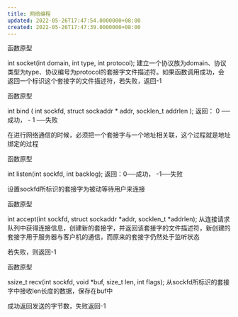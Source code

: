 ```yaml
---
title: 网络编程
updated: 2022-05-26T17:47:54.0000000+08:00
created: 2022-05-26T17:47:39.0000000+08:00
---
```


函数原型

int socket(int domain, int type, int protocol);
建立一个协议族为domain、协议类型为type、协议编号为protocol的套接字文件描述符。如果函数调用成功，会返回一个标识这个套接字的文件描述符，若失败，返回-1

函数原型

int bind ( int sockfd, struct sockaddr \* addr, socklen_t addrlen );
返回： 0 ──成功， - 1 ──失败

在进行网络通信的时候，必须把一个套接字与一个地址相关联，这个过程就是地址绑定的过程

函数原型

int listen(int sockfd, int backlog);
返回：0──成功， -1──失败

设置sockfd所标识的套接字为被动等待用户来连接

函数原型

int accept(int sockfd, struct sockaddr \*addr, socklen_t \*addrlen);
从连接请求队列中获得连接信息，创建新的套接字，并返回该套接字的文件描述符，新创建的套接字用于服务器与客户机的通信，而原来的套接字仍然处于监听状态

若失败，则返回-1

函数原型

ssize_t recv(int sockfd, void \*buf, size_t len, int flags);
从sockfd所标识的套接字中接收len长度的数据，保存在buf中

成功返回发送的字节数，失败返回-1
